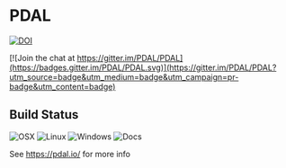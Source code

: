 PDAL
====

[![DOI](https://zenodo.org/badge/DOI/10.5281/zenodo.2556738.svg)](https://doi.org/10.5281/zenodo.2556738)

[![Join the chat at https://gitter.im/PDAL/PDAL](https://badges.gitter.im/PDAL/PDAL.svg)](https://gitter.im/PDAL/PDAL?utm_source=badge&utm_medium=badge&utm_campaign=pr-badge&utm_content=badge)

## Build Status

![OSX](https://github.com/PDAL/PDAL/workflows/OSX/badge.svg)
![Linux](https://github.com/PDAL/PDAL/workflows/Linux/badge.svg)
![Windows](https://github.com/PDAL/PDAL/workflows/Windows/badge.svg)
![Docs](https://github.com/PDAL/PDAL/workflows/Docs/badge.svg)

See https://pdal.io/ for more info
